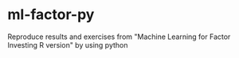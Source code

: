 # ml-factor-py
Reproduce results and exercises from "Machine Learning for Factor Investing R version" by using python
